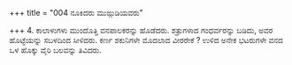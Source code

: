 +++
title = "004 ನೂಕಿದರು ಮುಙ್ಗುಡಿಯವರು"

+++
4. ಕಾಲಾಳುಗಳು ಮುಂದೊತ್ತಿ ವನಪಾಲಕರನ್ನು ಹೊಡೆದರು. ಶತ್ರುಗಳಾದ ಗಂಧರ್ವರನ್ನು ಬಡಿದು, ಅವರ ಹೊಟ್ಟೆಯನ್ನು ಸಬಳದಿಂದ ಸೀಳಿದರು. ಕರ್ಣ ಶಕುನಿಗಳೇ ಮೊದಲಾದ ವೀರರೇಕೆ ? ಉಳಿದ ಅನೇಕ ಭಟರುಗಳೇ ವನದ ಒಳ ಹೊಕ್ಕು ವೈರಿ ಬಲವನ್ನು ತಿವಿದರು.